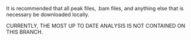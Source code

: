 It is recommended that all peak files, .bam files, and anything else that
is necessary be downloaded locally.

CURRENTLY, THE MOST UP TO DATE ANALYSIS IS NOT CONTAINED ON THIS BRANCH.


